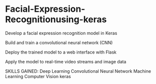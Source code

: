 # Facial-Expression-Recognitionusing-keras
Develop a facial expression recognition model in Keras

Build and train a convolutional neural network (CNN)

Deploy the trained model to a web interface with Flask

Apply the model to real-time video streams and image data

SKILLS GAINED:
Deep Learning
Convolutional Neural Network
Machine Learning
Computer Vision
keras
